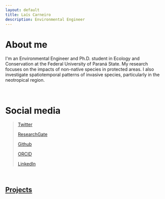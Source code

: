 ```yaml
---
layout: default
title: Laís Carneiro
description: Environmental Engineer
---
```


# About me

I'm an Environmental Engineer and Ph.D. student in Ecology and Conservation at the Federal University of Paraná State. My research focuses on the impacts of non-native species in protected areas. I also investigate spatiotemporal patterns of invasive species, particularly in the neotropical region.

<br>

# Social media

> [Twitter](https://twitter.com/LaisCarneiro03)
>
> [ResearchGate](https://www.researchgate.net/profile/Lais-Carneiro)
>
> [Github](https://github.com/lalacarneiro/)
>
> [ORCID](https://orcid.org/0000-0002-3828-7751)
>
> [LinkedIn](https://www.linkedin.com/in/laiscarneiro/)

<br>

## [Projects](./projects.html)